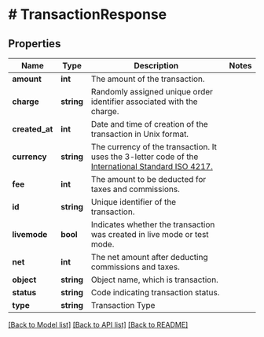 # # TransactionResponse

## Properties

Name | Type | Description | Notes
------------ | ------------- | ------------- | -------------
**amount** | **int** | The amount of the transaction. |
**charge** | **string** | Randomly assigned unique order identifier associated with the charge. |
**created_at** | **int** | Date and time of creation of the transaction in Unix format. |
**currency** | **string** | The currency of the transaction. It uses the 3-letter code of the [International Standard ISO 4217.](https://es.wikipedia.org/wiki/ISO_4217) |
**fee** | **int** | The amount to be deducted for taxes and commissions. |
**id** | **string** | Unique identifier of the transaction. |
**livemode** | **bool** | Indicates whether the transaction was created in live mode or test mode. |
**net** | **int** | The net amount after deducting commissions and taxes. |
**object** | **string** | Object name, which is transaction. |
**status** | **string** | Code indicating transaction status. |
**type** | **string** | Transaction Type |

[[Back to Model list]](../../README.md#models) [[Back to API list]](../../README.md#endpoints) [[Back to README]](../../README.md)
